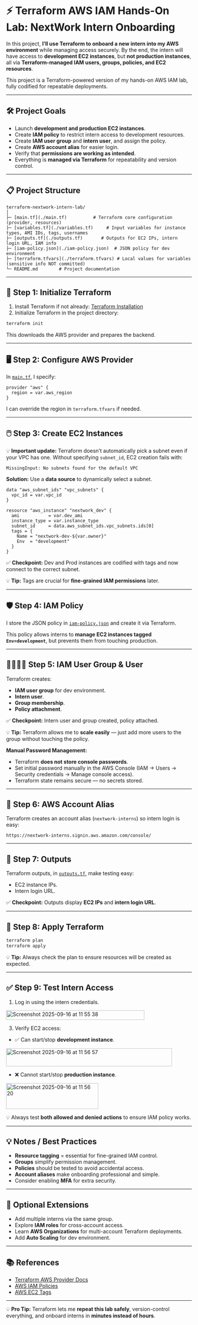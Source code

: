 # ⚡ Terraform AWS IAM Hands-On Lab: NextWork Intern Onboarding

In this project, **I’ll use Terraform to onboard a new intern into my AWS environment** while managing access securely. By the end, the intern will have access to **development EC2 instances**, but **not production instances**, all via **Terraform-managed IAM users, groups, policies, and EC2 resources**.

This project is a Terraform-powered version of my hands-on AWS IAM lab, fully codified for repeatable deployments.

---

## 🛠️ Project Goals

* Launch **development and production EC2 instances**.
* Create **IAM policy** to restrict intern access to development resources.
* Create **IAM user group** and **intern user**, and assign the policy.
* Create **AWS account alias** for easier login.
* Verify that **permissions are working as intended**.
* Everything is **managed via Terraform** for repeatability and version control.

---

## 📋 Project Structure

```text
terraform-nextwork-intern-lab/
│
├─ [main.tf](./main.tf)          # Terraform core configuration (provider, resources)
├─ [variables.tf](./variables.tf)     # Input variables for instance types, AMI IDs, tags, usernames
├─ [outputs.tf](./outputs.tf)       # Outputs for EC2 IPs, intern login URL, IAM info
├─ [iam-policy.json](./iam-policy.json)  # JSON policy for dev environment
├─ [terraform.tfvars](./terraform.tfvars) # Local values for variables (sensitive info NOT committed)
└─ README.md        # Project documentation
```

---

## 🚀 Step 1: Initialize Terraform

1. Install Terraform if not already: [Terraform Installation](https://developer.hashicorp.com/terraform/downloads)
2. Initialize Terraform in the project directory:

```bash
terraform init
```

This downloads the AWS provider and prepares the backend.

---

## 🖥️ Step 2: Configure AWS Provider

In [`main.tf`](https://github.com/1suleyman/-Terraform-AWS-IAM-Hands-On-Lab-NextWork-Intern-Onboarding/blob/main/terraform-nextwork-intern-lab/main.tf), I specify:

```hcl
provider "aws" {
  region = var.aws_region
}
```

I can override the region in `terraform.tfvars` if needed.

---

## 🖱️ Step 3: Create EC2 Instances

💡 **Important update:** Terraform doesn’t automatically pick a subnet even if your VPC has one. Without specifying `subnet_id`, EC2 creation fails with:

```
MissingInput: No subnets found for the default VPC
```

**Solution:** Use a **data source** to dynamically select a subnet.

```hcl
data "aws_subnet_ids" "vpc_subnets" {
  vpc_id = var.vpc_id
}

resource "aws_instance" "nextwork_dev" {
  ami           = var.dev_ami
  instance_type = var.instance_type
  subnet_id     = data.aws_subnet_ids.vpc_subnets.ids[0]
  tags = {
    Name = "nextwork-dev-${var.owner}"
    Env  = "development"
  }
}
```

✅ **Checkpoint:** Dev and Prod instances are codified with tags and now connect to the correct subnet.

💡 **Tip:** Tags are crucial for **fine-grained IAM permissions** later.

---

## 🛡️ Step 4: IAM Policy

I store the JSON policy in [`iam-policy.json`]([./iam-policy.json](https://github.com/1suleyman/-Terraform-AWS-IAM-Hands-On-Lab-NextWork-Intern-Onboarding/blob/main/terraform-nextwork-intern-lab/iam-policy-dev.json)) and create it via Terraform.

This policy allows interns to **manage EC2 instances tagged `Env=development`**, but prevents them from touching production.

---

## 👩‍👩‍👧‍👦 Step 5: IAM User Group & User

Terraform creates:

* **IAM user group** for dev environment.
* **Intern user**.
* **Group membership**.
* **Policy attachment**.

✅ **Checkpoint:** Intern user and group created, policy attached.

💡 **Tip:** Terraform allows me to **scale easily** — just add more users to the group without touching the policy.

**Manual Password Management:**

* Terraform **does not store console passwords**.
* Set initial password manually in the AWS Console (IAM → Users → Security credentials → Manage console access).
* Terraform state remains secure — no secrets stored.

---

## 🔗 Step 6: AWS Account Alias

Terraform creates an account alias (`nextwork-interns`) so intern login is easy:

`https://nextwork-interns.signin.aws.amazon.com/console/`

---

## 🧪 Step 7: Outputs

Terraform outputs, in [`outputs.tf`](https://github.com/1suleyman/-Terraform-AWS-IAM-Hands-On-Lab-NextWork-Intern-Onboarding/blob/main/terraform-nextwork-intern-lab/outputs.tf), make testing easy:

* EC2 instance IPs.
* Intern login URL.

✅ **Checkpoint:** Outputs display **EC2 IPs** and **intern login URL**.

---

## 🧹 Step 8: Apply Terraform

```bash
terraform plan
terraform apply
```

💡 **Tip:** Always check the plan to ensure resources will be created as expected.

---

## ✅ Step 9: Test Intern Access

1. Log in using the intern credentials.

<img width="375" height="26" alt="Screenshot 2025-09-16 at 11 55 38" src="https://github.com/user-attachments/assets/f3ae615f-9407-4fcc-a365-cf6634fa23fc" />

3. Verify EC2 access:

* ✅ Can start/stop **development instance**.

<img width="450" height="49" alt="Screenshot 2025-09-16 at 11 56 57" src="https://github.com/user-attachments/assets/addd69e8-a619-4430-a18d-12e912707dfd" />

* ❌ Cannot start/stop **production instance**.

<img width="250" height="70" alt="Screenshot 2025-09-16 at 11 56 20" src="https://github.com/user-attachments/assets/c53d1fd8-8218-484a-8a1e-f58c64cff9d1" />

💡 Always test **both allowed and denied actions** to ensure IAM policy works.

---

## 💡 Notes / Best Practices

* **Resource tagging** = essential for fine-grained IAM control.
* **Groups** simplify permission management.
* **Policies** should be tested to avoid accidental access.
* **Account aliases** make onboarding professional and simple.
* Consider enabling **MFA** for extra security.

---

## 🚀 Optional Extensions

* Add multiple interns via the same group.
* Explore **IAM roles** for cross-account access.
* Learn **AWS Organizations** for multi-account Terraform deployments.
* Add **Auto Scaling** for dev environment.

---

## 📚 References

* [Terraform AWS Provider Docs](https://registry.terraform.io/providers/hashicorp/aws/latest/docs)
* [AWS IAM Policies](https://docs.aws.amazon.com/IAM/latest/UserGuide/access_policies.html)
* [AWS EC2 Tags](https://docs.aws.amazon.com/AWSEC2/latest/UserGuide/Using_Tags.html)

---

💡 **Pro Tip:** Terraform lets me **repeat this lab safely**, version-control everything, and onboard interns in **minutes instead of hours**.

